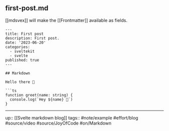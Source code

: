 ## first-post.md

[[mdsvex]] will make the [[Frontmatter]] available as fields.

```
---
title: First post
description: First post.
date: '2023-06-20'
categories:
  - sveltekit
  - svelte
published: true
---

## Markdown

Hello there 👋 

```ts
function greet(name: string) {
  console.log(`Hey ${name} 👋`)
}
```

---
up:: [[Svelte markdown blog]]
tags:: #note/example #effort/blog #source/video #source/JoyOfCode #on/Markdown 
